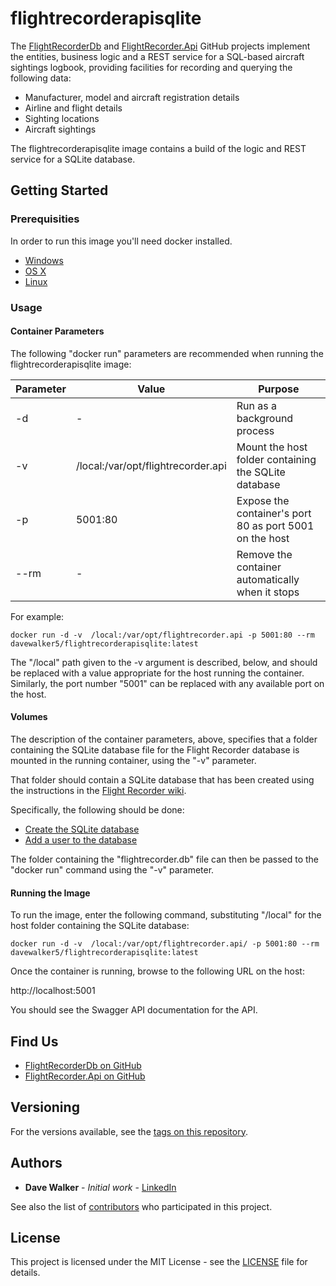 # flightrecorderapisqlite

The [FlightRecorderDb](https://github.com/davewalker5/FlightRecorderDb) and [FlightRecorder.Api](https://github.com/davewalker5/FlightRecorder.Api) GitHub projects implement the entities, business logic and a REST service for a SQL-based aircraft sightings logbook, providing facilities for recording and querying the following data:

- Manufacturer, model and aircraft registration details
- Airline and flight details
- Sighting locations
- Aircraft sightings

The flightrecorderapisqlite image contains a build of the logic and REST service for a SQLite database.

## Getting Started

### Prerequisities

In order to run this image you'll need docker installed.

- [Windows](https://docs.docker.com/windows/started)
- [OS X](https://docs.docker.com/mac/started/)
- [Linux](https://docs.docker.com/linux/started/)

### Usage

#### Container Parameters

The following "docker run" parameters are recommended when running the flightrecorderapisqlite image:

| Parameter | Value                              | Purpose                                                 |
| --------- | ---------------------------------- | ------------------------------------------------------- |
| -d        | -                                  | Run as a background process                             |
| -v        | /local:/var/opt/flightrecorder.api | Mount the host folder containing the SQLite database    |
| -p        | 5001:80                            | Expose the container's port 80 as port 5001 on the host |
| --rm      | -                                  | Remove the container automatically when it stops        |

For example:

```shell
docker run -d -v  /local:/var/opt/flightrecorder.api -p 5001:80 --rm  davewalker5/flightrecorderapisqlite:latest
```

The "/local" path given to the -v argument is described, below, and should be replaced with a value appropriate for the host running the container.
Similarly, the port number "5001" can be replaced with any available port on the host.

#### Volumes

The description of the container parameters, above, specifies that a folder containing the SQLite database file for the Flight Recorder database is mounted in the running container, using the "-v" parameter.

That folder should contain a SQLite database that has been created using the instructions in the [Flight Recorder wiki](https://github.com/davewalker5/FlightRecorderDb/wiki).

Specifically, the following should be done:

- [Create the SQLite database](https://github.com/davewalker5/FlightRecorderDb/wiki/Using-a-SQLite-Database)
- [Add a user to the database](https://github.com/davewalker5/FlightRecorderDb/wiki/REST-API)

The folder containing the "flightrecorder.db" file can then be passed to the "docker run" command using the "-v" parameter.

#### Running the Image

To run the image, enter the following command, substituting "/local" for the host folder containing the SQLite database:

```shell
docker run -d -v  /local:/var/opt/flightrecorder.api/ -p 5001:80 --rm  davewalker5/flightrecorderapisqlite:latest
```

Once the container is running, browse to the following URL on the host:

http://localhost:5001

You should see the Swagger API documentation for the API.

## Find Us

- [FlightRecorderDb on GitHub](https://github.com/davewalker5/FlightRecorderDb)
- [FlightRecorder.Api on GitHub](https://github.com/davewalker5/FlightRecorder.Api)

## Versioning

For the versions available, see the [tags on this repository](https://github.com/davewalker5/FlightRecorder.Api/tags).

## Authors

- **Dave Walker** - _Initial work_ - [LinkedIn](https://www.linkedin.com/in/davewalker5/)

See also the list of [contributors](https://github.com/davewalker5/FlightRecorder.Api/contributors) who
participated in this project.

## License

This project is licensed under the MIT License - see the [LICENSE](https://github.com/davewalker5/FlightRecorder.Api/blob/master/LICENSE) file for details.
